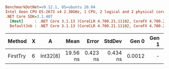 ``` ini

BenchmarkDotNet=v0.12.1, OS=ubuntu 20.04
Intel Xeon CPU E5-2673 v4 2.30GHz, 1 CPU, 2 logical and 2 physical cores
.NET Core SDK=3.1.407
  [Host]     : .NET Core 3.1.13 (CoreCLR 4.700.21.11102, CoreFX 4.700.21.11602), X64 RyuJIT
  DefaultJob : .NET Core 3.1.13 (CoreCLR 4.700.21.11102, CoreFX 4.700.21.11602), X64 RyuJIT


```
|   Method | X |        A |     Mean |    Error |   StdDev |  Gen 0 | Gen 1 | Gen 2 | Allocated |
|--------- |-- |--------- |---------:|---------:|---------:|-------:|------:|------:|----------:|
| FirstTry | 6 | Int32[8] | 19.56 ns | 0.423 ns | 0.434 ns | 0.0012 |     - |     - |      32 B |
